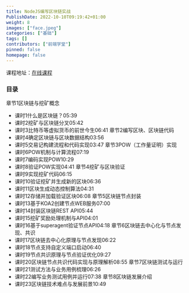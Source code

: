 ```yaml
---
title: NodeJS编写区块链实战
PublishDate: 2022-10-10T09:19:42+01:00
weight: 8
images: ["face.jpeg"]
categories: ["基础"]
tags: []
contributors: ["前端学堂"]
pinned: false
homepage: false
---
```


课程地址：[在线课程](https://study.163.com/course/courseMain.htm?courseId=1005096001&share=2&shareId=400000000351011)

### 目录
章节1区块链与挖矿概念
- 课时1什么是区块链？05:39
- 课时2挖矿与区块链分叉05:42
- 课时3比特币等虚拟货币的前世今生06:41
章节2编写区块、区块链代码
- 课时4确定区块链与区块数据结构03:56
- 课时5交易记构建流程和代码实现03:47
章节3POW（工作量证明）实现
- 课时6POW机制与计算流程07:19
- 课时7编码实现POW10:29
- 课时8验证POW实现04:41
章节4挖矿与区块验证
- 课时9实现挖矿代码06:15
- 课时10验证挖矿并生成新的区块06:36
- 课时11区块生成动态控制算法04:31
- 课时12存储并加载验证区块06:08
章节5区块链节点封装
- 课时13基于KOA2创建节点WEB服务07:00
- 课时14封装区块链REST API05:44
- 课时15挖矿奖励处理机制与API04:01
- 课时16基于superagent验证节点API04:18
章节6区块链去中心化与节点发现、共识
- 课时17区块链去中心化原理与节点发现06:22
- 课时18节点支持自定义端口启动06:40
- 课时19节点共识原理与节点验证优化09:27
- 课时20区块链节点共识代码实现与原理解析08:55
章节7区块链测试与运行
- 课时21测试方法与业务用例梳理06:26
- 课时22编写业务测试用例并运行07:38
章节8区块链发展介绍
- 课时23区块链技术难点与发展前景10:49
